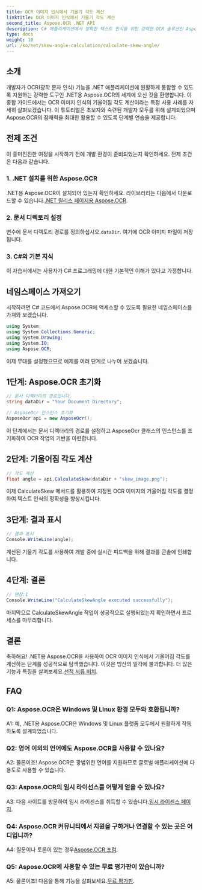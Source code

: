 ```yaml
---
title: OCR 이미지 인식에서 기울기 각도 계산
linktitle: OCR 이미지 인식에서 기울기 각도 계산
second_title: Aspose.OCR .NET API
description: C# 애플리케이션에서 정확한 텍스트 인식을 위한 강력한 OCR 솔루션인 Aspose.OCR for .NET을 살펴보세요.
type: docs
weight: 10
url: /ko/net/skew-angle-calculation/calculate-skew-angle/
---
```

## 소개

개발자가 OCR(광학 문자 인식) 기능을 .NET 애플리케이션에 원활하게 통합할 수 있도록 지원하는 강력한 도구인 .NET용 Aspose.OCR의 세계에 오신 것을 환영합니다. 이 종합 가이드에서는 OCR 이미지 인식의 기울어짐 각도 계산이라는 특정 사용 사례를 자세히 살펴보겠습니다. 이 튜토리얼은 초보자와 숙련된 개발자 모두를 위해 설계되었으며 Aspose.OCR의 잠재력을 최대한 활용할 수 있도록 단계별 연습을 제공합니다.

## 전제 조건

이 흥미진진한 여정을 시작하기 전에 개발 환경이 준비되었는지 확인하세요. 전제 조건은 다음과 같습니다.

### 1. .NET 설치를 위한 Aspose.OCR

 .NET용 Aspose.OCR이 설치되어 있는지 확인하세요. 라이브러리는 다음에서 다운로드할 수 있습니다.[.NET 릴리스 페이지용 Aspose.OCR](https://releases.aspose.com/ocr/net/).

### 2. 문서 디렉토리 설정

변수에 문서 디렉토리 경로를 정의하십시오.`dataDir`. 여기에 OCR 이미지 파일이 저장됩니다.

### 3. C#의 기본 지식

이 자습서에서는 사용자가 C# 프로그래밍에 대한 기본적인 이해가 있다고 가정합니다.

## 네임스페이스 가져오기

시작하려면 C# 코드에서 Aspose.OCR에 액세스할 수 있도록 필요한 네임스페이스를 가져와 보겠습니다.

```csharp
using System;
using System.Collections.Generic;
using System.Drawing;
using System.IO;
using Aspose.OCR;
```

이제 무대를 설정했으므로 예제를 여러 단계로 나누어 보겠습니다.

## 1단계: Aspose.OCR 초기화

```csharp
// 문서 디렉터리의 경로입니다.
string dataDir = "Your Document Directory";

// AsposeOcr 인스턴스 초기화
AsposeOcr api = new AsposeOcr();
```

이 단계에서는 문서 디렉터리의 경로를 설정하고 AsposeOcr 클래스의 인스턴스를 초기화하여 OCR 작업의 기반을 마련합니다.

## 2단계: 기울어짐 각도 계산

```csharp
// 각도 계산
float angle = api.CalculateSkew(dataDir + "skew_image.png");
```

이제 CalculateSkew 메서드를 활용하여 지정된 OCR 이미지의 기울어짐 각도를 결정하여 텍스트 인식의 정확성을 향상시킵니다.

## 3단계: 결과 표시

```csharp
// 결과 표시
Console.WriteLine(angle);
```

계산된 기울기 각도를 사용하여 개발 중에 실시간 피드백을 위해 결과를 콘솔에 인쇄합니다.

## 4단계: 결론

```csharp
// 연장:1
Console.WriteLine("CalculateSkewAngle executed successfully");
```

마지막으로 CalculateSkewAngle 작업이 성공적으로 실행되었는지 확인하면서 프로세스를 마무리합니다.

## 결론

 축하해요! .NET용 Aspose.OCR을 사용하여 OCR 이미지 인식에서 기울어짐 각도를 계산하는 단계를 성공적으로 탐색했습니다. 이것은 빙산의 일각에 불과합니다. 더 많은 기능과 특징을 살펴보세요.[선적 서류 비치](https://reference.aspose.com/ocr/net/).

## FAQ

### Q1: Aspose.OCR은 Windows 및 Linux 환경 모두와 호환됩니까?

A1: 예, .NET용 Aspose.OCR은 Windows 및 Linux 플랫폼 모두에서 원활하게 작동하도록 설계되었습니다.

### Q2: 영어 이외의 언어에도 Aspose.OCR을 사용할 수 있나요?

A2: 물론이죠! Aspose.OCR은 광범위한 언어를 지원하므로 글로벌 애플리케이션에 다용도로 사용할 수 있습니다.

### Q3: Aspose.OCR의 임시 라이선스를 어떻게 얻을 수 있나요?

 A3: 다음 사이트를 방문하여 임시 라이센스를 취득할 수 있습니다.[임시 라이센스 페이지](https://purchase.aspose.com/temporary-license/).

### Q4: Aspose.OCR 커뮤니티에서 지원을 구하거나 연결할 수 있는 곳은 어디입니까?

 A4: 질문이나 토론이 있는 경우[Aspose.OCR 포럼](https://forum.aspose.com/c/ocr/16).

### Q5: Aspose.OCR에 사용할 수 있는 무료 평가판이 있습니까?

A5: 물론이죠! 다음을 통해 기능을 살펴보세요.[무료 평가판](https://releases.aspose.com/).